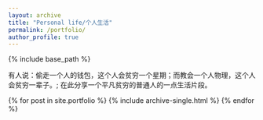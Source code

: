 ```yaml
---
layout: archive
title: "Personal life/个人生活"
permalink: /portfolio/
author_profile: true
---
```


{% include base_path %}

有人说：偷走一个人的钱包，这个人会贫穷一个星期；而教会一个人物理，这个人会贫穷一辈子。;
在此分享一个平凡贫穷的普通人的一点生活片段。

{% for post in site.portfolio %}
  {% include archive-single.html %}
{% endfor %}

